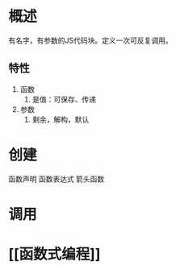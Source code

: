 
# 概述
有名字，有参数的JS代码块。定义一次可反复调用。
## 特性
1. 函数
	1. 是值：可保存、传递
2. 参数
	1. 剩余，解构，默认
# 创建
函数声明
函数表达式
箭头函数
# 调用
# [[函数式编程]]
